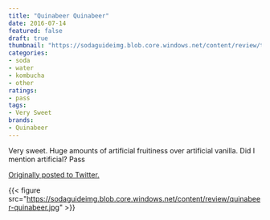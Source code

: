 ```yaml
---
title: "Quinabeer Quinabeer"
date: 2016-07-14
featured: false
draft: true
thumbnail: "https://sodaguideimg.blob.core.windows.net/content/review/thumbs/quinabeer-quinabeer.jpg"
categories:
- soda
- water
- kombucha
- other
ratings:
- pass
tags:
- Very Sweet
brands:
- Quinabeer
---
```


Very sweet. Huge amounts of artificial fruitiness over artificial vanilla. Did I mention artificial? Pass

[Originally posted to Twitter.](https://twitter.com/Cavorter/status/753657013742276608)

{{< figure src="https://sodaguideimg.blob.core.windows.net/content/review/quinabeer-quinabeer.jpg" >}}

